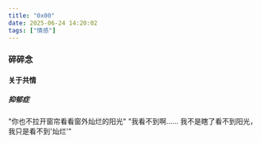 ```yaml
---
title: "0x00"
date: 2025-06-24 14:20:02
tags: ["情感"]
---
```



### 碎碎念 <!-- more -->

#### 关于共情

##### 抑郁症
"你也不拉开窗帘看看窗外灿烂的阳光"
"我看不到啊...... 我不是瞎了看不到阳光，我只是看不到'灿烂'"




